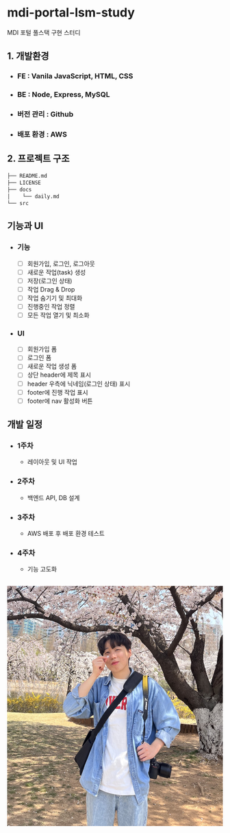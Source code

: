 # mdi-portal-lsm-study

MDI 포털 풀스택 구현 스터디

## 1. 개발환경

- ### FE : Vanila JavaScript, HTML, CSS
- ### BE : Node, Express, MySQL
- ### 버전 관리 : Github
- ### 배포 환경 : AWS

## 2. 프로젝트 구조

```
├── README.md
├── LICENSE
├── docs
│    └── daily.md
└── src
```

## 기능과 UI

- ### 기능

  - [ ] 회원가입, 로그인, 로그아웃
  - [ ] 새로운 작업(task) 생성
  - [ ] 저장(로그인 상태)
  - [ ] 작업 Drag & Drop
  - [ ] 작업 숨기기 및 최대화
  - [ ] 진행중인 작업 정렬
  - [ ] 모든 작업 열기 및 최소화

- ### UI
  - [ ] 회원가입 폼
  - [ ] 로그인 폼
  - [ ] 새로운 작업 생성 폼
  - [ ] 상단 header에 제목 표시
  - [ ] header 우측에 닉네임(로그인 상태) 표시
  - [ ] footer에 진행 작업 표시
  - [ ] footer에 nav 활성화 버튼

## 개발 일정

- ### 1주차

  - 레이아웃 및 UI 작업

- ### 2주차

  - 백엔드 API, DB 설계

- ### 3주차

  - AWS 배포 후 배포 환경 테스트

- ### 4주차

  - 기능 고도화

##

![이수민](sumin.jpg)
